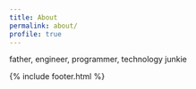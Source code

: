 ```yaml
---
title: About
permalink: about/
profile: true
---
```


father, engineer, programmer, technology junkie

{% include footer.html %}